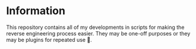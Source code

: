 # Information
This repository contains all of my developments in scripts for making the reverse engineering process easier. They may be one-off purposes or they may be plugins for repeated use 🤷.
